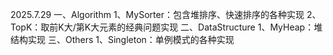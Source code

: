 2025.7.29
一、Algorithm
  1、MySorter：包含堆排序、快速排序的各种实现
  2、TopK：取前K大/第K大元素的经典问题实现
二、DataStructure
  1、MyHeap：堆结构实现
三、Others
  1、Singleton：单例模式的各种实现
